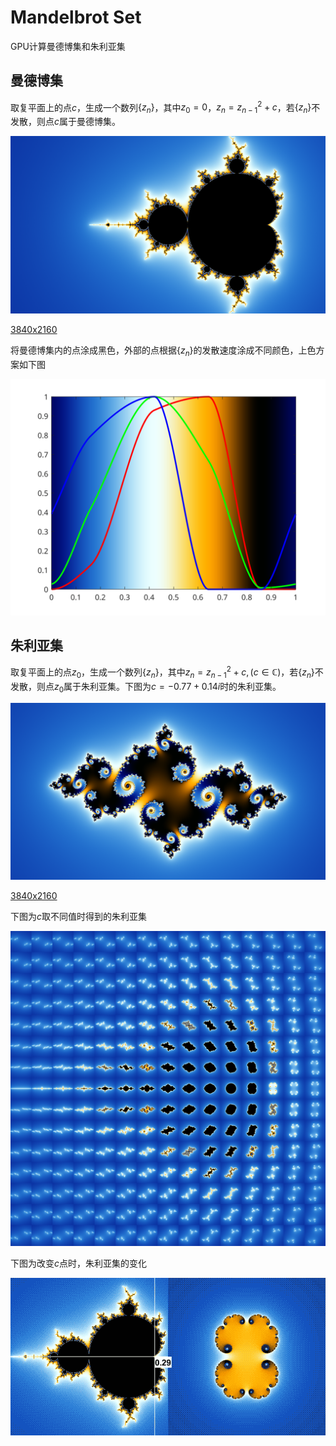 # Mandelbrot Set

GPU计算曼德博集和朱利亚集

## 曼德博集

取复平面上的点$c$，生成一个数列$\lbrace z_n \rbrace$，其中$z_0=0$，$z_n=z_{n-1}^2+c$，若$\lbrace z_n \rbrace$不发散，则点$c$属于曼德博集。

![MandelbrotSet_1024x576.png](https://raw.githubusercontent.com/chdilo/pictures/master/img/MandelbrotSet_1024x576.png)

[3840x2160](https://raw.githubusercontent.com/chdilo/pictures/master/img/MandelbrotSet_3840x2160.png)

将曼德博集内的点涂成黑色，外部的点根据$\lbrace z_n \rbrace$的发散速度涂成不同颜色，上色方案如下图

![20200815192850.svg](https://raw.githubusercontent.com/chdilo/pictures/master/img/20200815192850.svg)

## 朱利亚集

取复平面上的点$z_0$，生成一个数列$\lbrace z_n \rbrace$，其中$z_n=z_{n-1}^2+c,(c \in {\mathbb C})$，若$\lbrace z_n \rbrace$不发散，则点$z_0$属于朱利亚集。下图为$c = -0.77+0.14i$时的朱利亚集。

![JuliaSet_1024x576.png](https://raw.githubusercontent.com/chdilo/pictures/master/img/JuliaSet_1024x576.png)

[3840x2160](https://raw.githubusercontent.com/chdilo/pictures/master/img/JuliaSet_3840x2160.png)

下图为$c$取不同值时得到的朱利亚集

![20200815220134.png](https://raw.githubusercontent.com/chdilo/pictures/master/img/20200815220134.png)

下图为改变$c$点时，朱利亚集的变化

![20200816194113.gif](https://raw.githubusercontent.com/chdilo/pictures/master/img/20200816194113.gif)